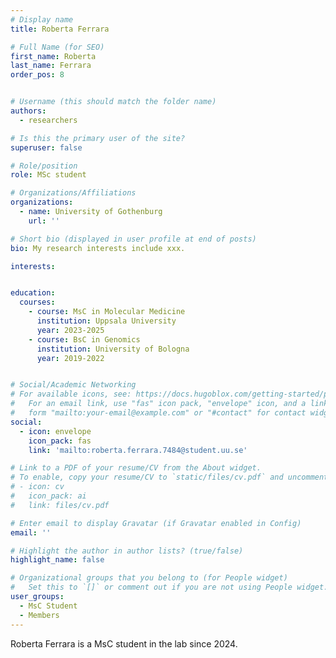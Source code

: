 ```yaml
---
# Display name
title: Roberta Ferrara

# Full Name (for SEO)
first_name: Roberta
last_name: Ferrara
order_pos: 8


# Username (this should match the folder name)
authors:
  - researchers

# Is this the primary user of the site?
superuser: false

# Role/position
role: MSc student

# Organizations/Affiliations
organizations:
  - name: University of Gothenburg
    url: ''

# Short bio (displayed in user profile at end of posts)
bio: My research interests include xxx.

interests:


education:
  courses:
    - course: MsC in Molecular Medicine
      institution: Uppsala University
      year: 2023-2025
    - course: BsC in Genomics
      institution: University of Bologna
      year: 2019-2022


# Social/Academic Networking
# For available icons, see: https://docs.hugoblox.com/getting-started/page-builder/#icons
#   For an email link, use "fas" icon pack, "envelope" icon, and a link in the
#   form "mailto:your-email@example.com" or "#contact" for contact widget.
social:
  - icon: envelope
    icon_pack: fas
    link: 'mailto:roberta.ferrara.7484@student.uu.se'

# Link to a PDF of your resume/CV from the About widget.
# To enable, copy your resume/CV to `static/files/cv.pdf` and uncomment the lines below.
# - icon: cv
#   icon_pack: ai
#   link: files/cv.pdf

# Enter email to display Gravatar (if Gravatar enabled in Config)
email: ''

# Highlight the author in author lists? (true/false)
highlight_name: false

# Organizational groups that you belong to (for People widget)
#   Set this to `[]` or comment out if you are not using People widget.
user_groups:
  - MsC Student
  - Members
---
```


Roberta Ferrara is a MsC student in the lab since 2024.

